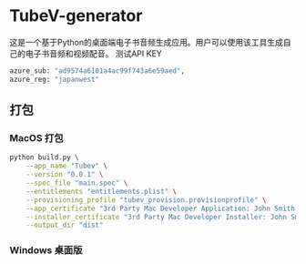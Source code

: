 # TubeV-generator

这是一个基于Python的桌面端电子书音频生成应用。用户可以使用该工具生成自己的电子书音频和视频配音。
测试API KEY
```bash
azure_sub: "ad9574a6101a4ac99f743a6e59aed",
azure_reg: "japanwest"
```

## 打包

### MacOS 打包
```bash
python build.py \
    --app_name "Tubev" \
    --version "0.0.1" \
    --spec_file "main.spec" \
    --entitlements "entitlements.plist" \
    --provisioning_profile "tubev_provision.provisionprofile" \
    --app_certificate "3rd Party Mac Developer Application: John Smith (L42TK32G7A)" \
    --installer_certificate "3rd Party Mac Developer Installer: John Smith (L42TK32G7A)" \
    --output_dir "dist"
```

### Windows 桌面版


